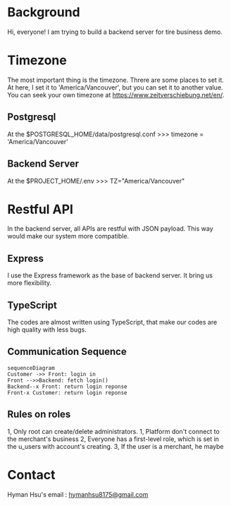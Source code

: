 # Background

Hi, everyone! I am trying to build a backend server for tire business demo.

# Timezone

The most important thing is the timezone. Threre are some places to set it. At here, I set it to 'America/Vancouver', but you can set it to another value. You can seek your own timezone at https://www.zeitverschiebung.net/en/.

## Postgresql

At the $POSTGRESQL_HOME/data/postgresql.conf >>>
timezone = 'America/Vancouver'

## Backend Server

At the $PROJECT_HOME/.env >>>
TZ="America/Vancouver"

# Restful API

In the backend server, all APIs are restful with JSON payload. This way would make our system more compatible.

## Express

I use the Express framework as the base of backend server. It bring us more flexibility.

## TypeScript

The codes are almost written using TypeScript, that make our codes are high quality with less bugs.

## Communication Sequence

```mermaid
sequenceDiagram
Customer ->> Front: login in
Front -->>Backend: fetch login()
Backend--x Front: return login reponse
Front-x Customer: return login reponse
```

## Rules on roles

1, Only root can create/delete administrators.
1, Platform don't connect to the merchant's business
2, Everyone has a first-level role, which is set in the u_users with account's creating. 
3, If the user is a merchant, he maybe

# Contact

Hyman Hsu's email : hymanhsu8175@gmail.com
